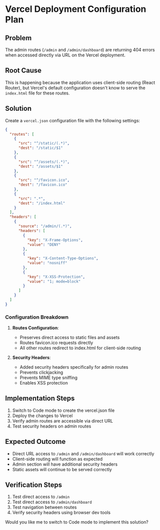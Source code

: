 # Vercel Deployment Configuration Plan

## Problem
The admin routes (`/admin` and `/admin/dashboard`) are returning 404 errors when accessed directly via URL on the Vercel deployment.

## Root Cause
This is happening because the application uses client-side routing (React Router), but Vercel's default configuration doesn't know to serve the `index.html` file for these routes.

## Solution
Create a `vercel.json` configuration file with the following settings:

```json
{
  "routes": [
    {
      "src": "^/static/(.*)",
      "dest": "/static/$1"
    },
    {
      "src": "^/assets/(.*)",
      "dest": "/assets/$1"
    },
    {
      "src": "^/favicon.ico",
      "dest": "/favicon.ico"
    },
    {
      "src": ".*",
      "dest": "/index.html"
    }
  ],
  "headers": [
    {
      "source": "/admin/(.*)",
      "headers": [
        {
          "key": "X-Frame-Options",
          "value": "DENY"
        },
        {
          "key": "X-Content-Type-Options",
          "value": "nosniff"
        },
        {
          "key": "X-XSS-Protection",
          "value": "1; mode=block"
        }
      ]
    }
  ]
}
```

### Configuration Breakdown

1. **Routes Configuration**:
   - Preserves direct access to static files and assets
   - Routes favicon.ico requests directly
   - All other routes redirect to index.html for client-side routing

2. **Security Headers**:
   - Added security headers specifically for admin routes
   - Prevents clickjacking
   - Prevents MIME type sniffing
   - Enables XSS protection

## Implementation Steps

1. Switch to Code mode to create the vercel.json file
2. Deploy the changes to Vercel
3. Verify admin routes are accessible via direct URL
4. Test security headers on admin routes

## Expected Outcome
- Direct URL access to `/admin` and `/admin/dashboard` will work correctly
- Client-side routing will function as expected
- Admin section will have additional security headers
- Static assets will continue to be served correctly

## Verification Steps
1. Test direct access to `/admin`
2. Test direct access to `/admin/dashboard`
3. Test navigation between routes
4. Verify security headers using browser dev tools

Would you like me to switch to Code mode to implement this solution?